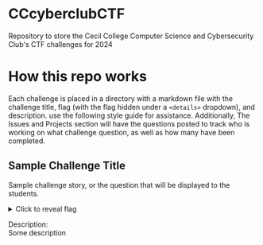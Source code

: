 # CCcyberclubCTF
Repository to store the Cecil College Computer Science and Cybersecurity Club's CTF challenges for 2024

# How this repo works
Each challenge is placed in a directory with a markdown file with the challenge title, flag (with the flag hidden under a ```<details>``` dropdown), and description. use the following style guide for assistance. Additionally, The Issues and Projects section will have the questions posted to track who is working on what challenge question, as well as how many have been completed.

## Sample Challenge Title
Sample challenge story, or the question that will be displayed to the students.

<details>
  <summary>Click to reveal flag</summary>
  
  Flag: CTF(Example_Flag)
  
</details>

Description:<br> 
Some description

